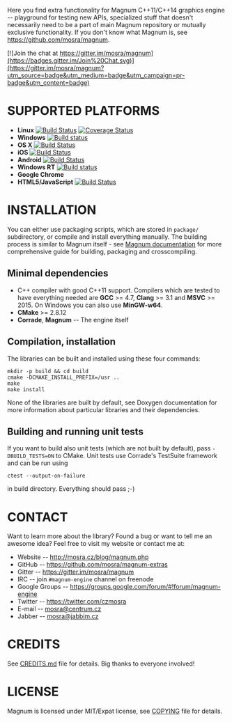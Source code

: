 Here you find extra functionality for Magnum C++11/C++14 graphics engine --
playground for testing new APIs, specialized stuff that doesn't necessarily
need to be a part of main Magnum repository or mutually exclusive
functionality. If you don't know what Magnum is, see
https://github.com/mosra/magnum.

[![Join the chat at https://gitter.im/mosra/magnum](https://badges.gitter.im/Join%20Chat.svg)](https://gitter.im/mosra/magnum?utm_source=badge&utm_medium=badge&utm_campaign=pr-badge&utm_content=badge)

SUPPORTED PLATFORMS
===================

*   **Linux** [![Build Status](https://travis-ci.org/mosra/magnum-extras.svg?branch=master)](https://travis-ci.org/mosra/magnum-extras) [![Coverage Status](https://coveralls.io/repos/github/mosra/magnum-extras/badge.svg?branch=master)](https://coveralls.io/github/mosra/magnum-extras?branch=master)
*   **Windows** [![Build status](https://ci.appveyor.com/api/projects/status/f75u5eow2qiso7m5/branch/master?svg=true)](https://ci.appveyor.com/project/mosra/magnum-extras/branch/master)
*   **OS X** [![Build Status](https://travis-ci.org/mosra/magnum-extras.svg?branch=master)](https://travis-ci.org/mosra/magnum-extras)
*   **iOS** [![Build Status](https://travis-ci.org/mosra/magnum-extras.svg?branch=master)](https://travis-ci.org/mosra/magnum-extras)
*   **Android** [![Build Status](https://travis-ci.org/mosra/magnum-extras.svg?branch=master)](https://travis-ci.org/mosra/magnum-extras)
*   **Windows RT** [![Build status](https://ci.appveyor.com/api/projects/status/f75u5eow2qiso7m5/branch/master?svg=true)](https://ci.appveyor.com/project/mosra/magnum-extras/branch/master)
*   **Google Chrome**
*   **HTML5/JavaScript** [![Build Status](https://travis-ci.org/mosra/magnum-extras.svg?branch=master)](https://travis-ci.org/mosra/magnum-extras)

INSTALLATION
============

You can either use packaging scripts, which are stored in `package/`
subdirectory, or compile and install everything manually. The building process
is similar to Magnum itself - see [Magnum documentation](http://doc.magnum.graphics/magnum/)
for more comprehensive guide for building, packaging and crosscompiling.

Minimal dependencies
--------------------

*   C++ compiler with good C++11 support. Compilers which are tested to have
    everything needed are **GCC** >= 4.7, **Clang** >= 3.1 and **MSVC** >= 2015.
    On Windows you can also use **MinGW-w64**.
*   **CMake** >= 2.8.12
*   **Corrade**, **Magnum** -- The engine itself

Compilation, installation
-------------------------

The libraries can be built and installed using these four commands:

    mkdir -p build && cd build
    cmake -DCMAKE_INSTALL_PREFIX=/usr ..
    make
    make install

None of the libraries are built by default, see Doxygen documentation for more
information about particular libraries and their dependencies.

Building and running unit tests
-------------------------------

If you want to build also unit tests (which are not built by default), pass
`-DBUILD_TESTS=ON` to CMake. Unit tests use Corrade's TestSuite framework and
can be run using

    ctest --output-on-failure

in build directory. Everything should pass ;-)

CONTACT
=======

Want to learn more about the library? Found a bug or want to tell me an awesome
idea? Feel free to visit my website or contact me at:

*   Website -- http://mosra.cz/blog/magnum.php
*   GitHub -- https://github.com/mosra/magnum-extras
*   Gitter -- https://gitter.im/mosra/magnum
*   IRC -- join `#magnum-engine` channel on freenode
*   Google Groups -- https://groups.google.com/forum/#!forum/magnum-engine
*   Twitter -- https://twitter.com/czmosra
*   E-mail -- mosra@centrum.cz
*   Jabber -- mosra@jabbim.cz

CREDITS
=======

See [CREDITS.md](CREDITS.md) file for details. Big thanks to everyone involved!

LICENSE
=======

Magnum is licensed under MIT/Expat license, see [COPYING](COPYING) file for
details.
